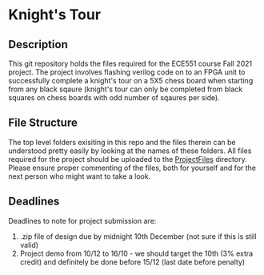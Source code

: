 # Knight's Tour

## Description
This git repository holds the files required for the ECE551 course Fall 2021 project. The project involves flashing verilog code on to an FPGA unit to
successfully complete a knight's tour on a 5X5 chess board when starting from any black sqaure (knight's tour can only be completed from black squares on 
chess boards with odd number of sqaures per side).

## File Structure
The top level folders exisiting in this repo and the files therein can be understood pretty easily by looking at the names of these folders. All files 
required for the project should be uploaded to the [ProjectFiles](https://github.com/sufyankhan97/Knight-s-tour/tree/main/ProjectFiles) directory. Please
ensure proper commenting of the files, both for yourself and for the next person who might want to take a look. 

## Deadlines
Deadlines to note for project submission are:
1. .zip file of design due by midnight 10th December (not sure if this is still valid)
2. Project demo from 10/12 to 16/10 - we should target the 10th (3% extra credit) and definitely be done before 15/12 (last date before penalty) 

              
